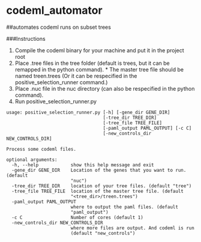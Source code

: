 # codeml_automator
##automates codeml runs on subset trees

###Instructions
  1. Compile the codeml binary for your machine and put it in the project root
  2. Place .tree files in the tree folder (default is trees, but it can be remapped in the python command).
    * The master tree file should be named treen.trees (Or it can be respecified in the positive_selection_runner command.)
  3. Place .nuc file in the nuc directory (can also be respecified in the python command).
  4. Run positive_selection_runner.py
  ```
  usage: positive_selection_runner.py [-h] [-gene_dir GENE_DIR]
                                      [-tree_dir TREE_DIR]
                                      [-tree_file TREE_FILE]
                                      [-paml_output PAML_OUTPUT] [-c C]
                                      [-new_controls_dir NEW_CONTROLS_DIR]

  Process some codeml files.

  optional arguments:
    -h, --help            show this help message and exit
    -gene_dir GENE_DIR    Location of the genes that you want to run. (default
                          "nuc")
    -tree_dir TREE_DIR    location of your tree files. (default "tree")
    -tree_file TREE_FILE  location of the master tree file. (default
                          "<tree_dir>/treen.trees")
    -paml_output PAML_OUTPUT
                          where to output the paml files. (default
                          "paml_output")
    -c C                  Number of cores (default 1)
    -new_controls_dir NEW_CONTROLS_DIR
                          where more files are output. And codeml is run
                          (default "new_controls")
  ```
